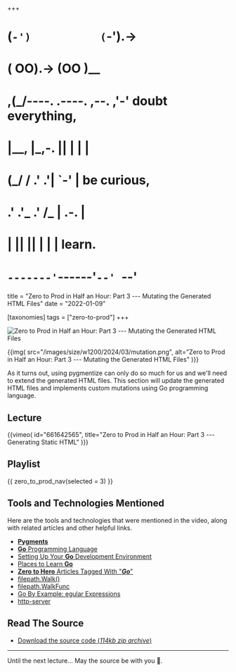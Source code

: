 +++
#   (`-')           (`-').->
#   ( OO).->        (OO )__
# ,(_/----. .----. ,--. ,'-' doubt everything,
# |__,    |\_,-.  ||  | |  |
#  (_/   /    .' .'|  `-'  | be curious,
#  .'  .'_  .'  /_ |  .-.  |
# |       ||      ||  | |  | learn.
# `-------'`------'`--' `--'

title = "Zero to Prod in Half an Hour: Part 3 --- Mutating the Generated HTML Files"
date = "2022-01-09"

[taxonomies]
tags = ["zero-to-prod"]
+++

![Zero to Prod in Half an Hour: Part 3 --- Mutating the Generated HTML Files](/images/size/w1200/2024/03/mutation.png)

{{img(
  src="/images/size/w1200/2024/03/mutation.png",
  alt="Zero to Prod in Half an Hour: Part 3 --- Mutating the Generated HTML Files"
)}}

As it turns out, using pygmentize can only do so much for us and we'll need to
extend the generated HTML files. This section will update the generated HTML
files and implements custom mutations using Go programming language.

## Lecture

{{vimeo(
  id="661642565",
  title="Zero to Prod in Half an Hour: Part 3 --- Generating Static HTML"
)}}

## Playlist

{{ zero_to_prod_nav(selected = 3) }}

## Tools and Technologies Mentioned

Here are the tools and technologies that were mentioned in the video, along with
related articles and other helpful links.

* [**Pygments**](https://pygments.org/)
* [**Go** Programming Language](https://go.dev/)
* [Setting Up Your **Go** 
  Development Environment](@/vadideki-geyik/geyik-academy/go101/go-setup.md)
* [Places to Learn **Go**](@/vadideki-geyik/geyik-academy/go101/learn-go.md)
* [**Zero to Hero** Articles Tagged With "**_Go_**"](/tags/go/)
* [filepath.Walk()](https://pkg.go.dev/path/filepath#Walk)
* [filepath.WalkFunc](https://pkg.go.dev/path/filepath#WalkFunc)
* [Go By Example: egular Expressions](https://gobyexample.com/regular-expressions)
* [http-server](https://github.com/http-party/http-server)

Read The Source
---------------

* [Download the source code (*114kb zip
  archive*)](https://assets.zerotohero.dev/zero-to-prod-in-30/zero-to-prod-in-30.zip)

------------

Until the next lecture... May the source be with you 🦄.
